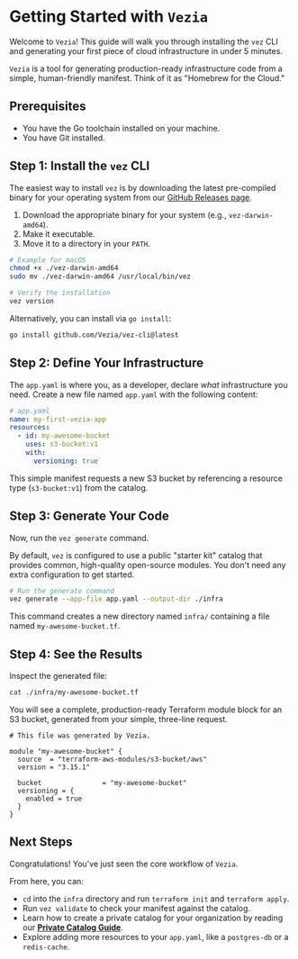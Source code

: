 # Getting Started with `Vezia`

Welcome to `Vezia`! This guide will walk you through installing the `vez` CLI and generating your first piece of cloud infrastructure in under 5 minutes.

`Vezia` is a tool for generating production-ready infrastructure code from a simple, human-friendly manifest. Think of it as "Homebrew for the Cloud."

## Prerequisites

*   You have the Go toolchain installed on your machine.
*   You have Git installed.

## Step 1: Install the `vez` CLI

The easiest way to install `vez` is by downloading the latest pre-compiled binary for your operating system from our [GitHub Releases page](https://github.com/Vezia/vez-cli/releases).

1.  Download the appropriate binary for your system (e.g., `vez-darwin-amd64`).
2.  Make it executable.
3.  Move it to a directory in your `PATH`.

```bash
# Example for macOS
chmod +x ./vez-darwin-amd64
sudo mv ./vez-darwin-amd64 /usr/local/bin/vez

# Verify the installation
vez version
```

Alternatively, you can install via `go install`:
```bash
go install github.com/Vezia/vez-cli@latest
```

## Step 2: Define Your Infrastructure

The `app.yaml` is where you, as a developer, declare *what* infrastructure you need. Create a new file named `app.yaml` with the following content:

```yaml
# app.yaml
name: my-first-vezia-app
resources:
  - id: my-awesome-bucket
    uses: s3-bucket:v1
    with:
      versioning: true
```

This simple manifest requests a new S3 bucket by referencing a resource type (`s3-bucket:v1`) from the catalog.

## Step 3: Generate Your Code

Now, run the `vez generate` command.

By default, `vez` is configured to use a public "starter kit" catalog that provides common, high-quality open-source modules. You don't need any extra configuration to get started.

```bash
# Run the generate command
vez generate --app-file app.yaml --output-dir ./infra
```

This command creates a new directory named `infra/` containing a file named `my-awesome-bucket.tf`.

## Step 4: See the Results

Inspect the generated file:

```bash
cat ./infra/my-awesome-bucket.tf
```

You will see a complete, production-ready Terraform module block for an S3 bucket, generated from your simple, three-line request.

```hcl
# This file was generated by Vezia.

module "my-awesome-bucket" {
  source  = "terraform-aws-modules/s3-bucket/aws"
  version = "3.15.1"

  bucket               = "my-awesome-bucket"
  versioning = {
    enabled = true
  }
}
```

## Next Steps

Congratulations! You've just seen the core workflow of `Vezia`.

From here, you can:
*   `cd` into the `infra` directory and run `terraform init` and `terraform apply`.
*   Run `vez validate` to check your manifest against the catalog.
*   Learn how to create a private catalog for your organization by reading our **[Private Catalog Guide](PRIVATE_CATALOG_GUIDE.md)**.
*   Explore adding more resources to your `app.yaml`, like a `postgres-db` or a `redis-cache`.
